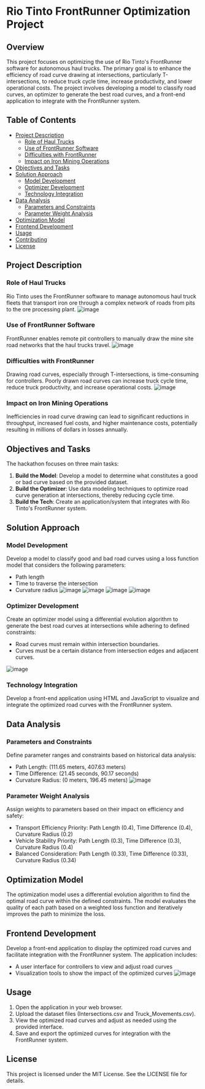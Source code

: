 # Rio Tinto FrontRunner Optimization Project

## Overview

This project focuses on optimizing the use of Rio Tinto's FrontRunner software for autonomous haul trucks. The primary goal is to enhance the efficiency of road curve drawing at intersections, particularly T-intersections, to reduce truck cycle time, increase productivity, and lower operational costs. The project involves developing a model to classify road curves, an optimizer to generate the best road curves, and a front-end application to integrate with the FrontRunner system.

## Table of Contents

- [Project Description](#project-description)
  - [Role of Haul Trucks](#role-of-haul-trucks)
  - [Use of FrontRunner Software](#use-of-frontrunner-software)
  - [Difficulties with FrontRunner](#difficulties-with-frontrunner)
  - [Impact on Iron Mining Operations](#impact-on-iron-mining-operations)
- [Objectives and Tasks](#objectives-and-tasks)
- [Solution Approach](#solution-approach)
  - [Model Development](#model-development)
  - [Optimizer Development](#optimizer-development)
  - [Technology Integration](#technology-integration)
- [Data Analysis](#data-analysis)
  - [Parameters and Constraints](#parameters-and-constraints)
  - [Parameter Weight Analysis](#parameter-weight-analysis)
- [Optimization Model](#optimization-model)
- [Frontend Development](#frontend-development)
- [Usage](#usage)
- [Contributing](#contributing)
- [License](#license)

## Project Description

### Role of Haul Trucks

Rio Tinto uses the FrontRunner software to manage autonomous haul truck fleets that transport iron ore through a complex network of roads from pits to the ore processing plant.
![image](https://github.com/HaitianWang/UWAYE-Hackathon-2024--RioTinto_BCG/assets/48538377/d7fe6496-61b7-4240-9ab6-58422e27400d)


### Use of FrontRunner Software

FrontRunner enables remote pit controllers to manually draw the mine site road networks that the haul trucks travel.
![image](https://github.com/HaitianWang/UWAYE-Hackathon-2024--RioTinto_BCG/assets/48538377/44a56885-0e63-4313-995f-7d2deb5db5ab)

### Difficulties with FrontRunner

Drawing road curves, especially through T-intersections, is time-consuming for controllers. Poorly drawn road curves can increase truck cycle time, reduce truck productivity, and increase operational costs.
![image](https://github.com/HaitianWang/UWAYE-Hackathon-2024--RioTinto_BCG/assets/48538377/bdc122f8-0a2e-46bc-addf-fc15f000c5e4)


### Impact on Iron Mining Operations

Inefficiencies in road curve drawing can lead to significant reductions in throughput, increased fuel costs, and higher maintenance costs, potentially resulting in millions of dollars in losses annually.


## Objectives and Tasks

The hackathon focuses on three main tasks:

1. **Build the Model**: Develop a model to determine what constitutes a good or bad curve based on the provided dataset.
2. **Build the Optimizer**: Use data modeling techniques to optimize road curve generation at intersections, thereby reducing cycle time.
3. **Build the Tech**: Create an application/system that integrates with Rio Tinto's FrontRunner system.

## Solution Approach

### Model Development

Develop a model to classify good and bad road curves using a loss function model that considers the following parameters:
- Path length
- Time to traverse the intersection
- Curvature radius
![image](https://github.com/HaitianWang/UWAYE-Hackathon-2024--RioTinto_BCG/assets/48538377/ab5db75a-a53a-4d25-ba32-d81eb9125333)
![image](https://github.com/HaitianWang/UWAYE-Hackathon-2024--RioTinto_BCG/assets/48538377/7ba65cbd-6b55-4c3d-9d7a-2f92c4d7d460)
![image](https://github.com/HaitianWang/UWAYE-Hackathon-2024--RioTinto_BCG/assets/48538377/df923bc7-17d5-4496-a766-99a8a4c204ca)
![image](https://github.com/HaitianWang/UWAYE-Hackathon-2024--RioTinto_BCG/assets/48538377/4de62153-0291-4ee6-8196-1f4113492014)



### Optimizer Development

Create an optimizer model using a differential evolution algorithm to generate the best road curves at intersections while adhering to defined constraints:
- Road curves must remain within intersection boundaries.
- Curves must be a certain distance from intersection edges and adjacent curves.

![image](https://github.com/HaitianWang/UWAYE-Hackathon-2024--RioTinto_BCG/assets/48538377/b48736c3-8ce0-43a0-bec7-49fb7179b105)


### Technology Integration

Develop a front-end application using HTML and JavaScript to visualize and integrate the optimized road curves with the FrontRunner system.

## Data Analysis

### Parameters and Constraints

Define parameter ranges and constraints based on historical data analysis:
- Path Length: (111.65 meters, 407.63 meters)
- Time Difference: (21.45 seconds, 90.17 seconds)
- Curvature Radius: (0 meters, 196.45 meters)
![image](https://github.com/HaitianWang/UWAYE-Hackathon-2024--RioTinto_BCG/assets/48538377/27af1e04-807d-4438-91f6-3d5e0d1c3a16)


### Parameter Weight Analysis

Assign weights to parameters based on their impact on efficiency and safety:
- Transport Efficiency Priority: Path Length (0.4), Time Difference (0.4), Curvature Radius (0.2)
- Vehicle Stability Priority: Path Length (0.3), Time Difference (0.3), Curvature Radius (0.4)
- Balanced Consideration: Path Length (0.33), Time Difference (0.33), Curvature Radius (0.34)

## Optimization Model

The optimization model uses a differential evolution algorithm to find the optimal road curve within the defined constraints. The model evaluates the quality of each path based on a weighted loss function and iteratively improves the path to minimize the loss.

## Frontend Development

Develop a front-end application to display the optimized road curves and facilitate integration with the FrontRunner system. The application includes:
- A user interface for controllers to view and adjust road curves
- Visualization tools to show the impact of the optimized curves
![image](https://github.com/HaitianWang/UWAYE-Hackathon-2024--RioTinto_BCG/assets/48538377/e43813a1-e283-4242-8e1c-e3a8c22715bc)


## Usage

1. Open the application in your web browser.
2. Upload the dataset files (Intersections.csv and Truck_Movements.csv).
3. View the optimized road curves and adjust as needed using the provided interface.
4. Save and export the optimized curves for integration with the FrontRunner system.

## License

This project is licensed under the MIT License. See the LICENSE file for details.
